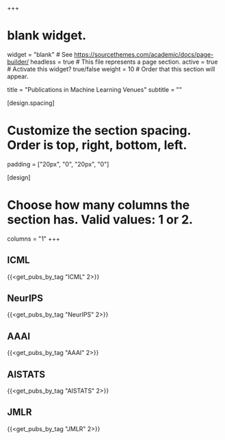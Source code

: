 +++
# blank widget.
widget = "blank"  # See https://sourcethemes.com/academic/docs/page-builder/
headless = true  # This file represents a page section.
active = true  # Activate this widget? true/false
weight = 10  # Order that this section will appear.

title = "Publications in Machine Learning Venues"
subtitle = ""

[design.spacing]
  # Customize the section spacing. Order is top, right, bottom, left.
  padding = ["20px", "0", "20px", "0"]

[design]
  # Choose how many columns the section has. Valid values: 1 or 2.
  columns = "1"
+++

## ICML

{{<get_pubs_by_tag "ICML" 2>}}

## NeurIPS

{{<get_pubs_by_tag "NeurIPS" 2>}}

## AAAI

{{<get_pubs_by_tag "AAAI" 2>}}

## AISTATS

{{<get_pubs_by_tag "AISTATS" 2>}}

## JMLR

{{<get_pubs_by_tag "JMLR" 2>}}

